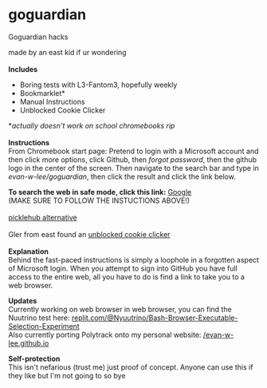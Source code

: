 # goguardian
Goguardian hacks

made by an east kid if ur wondering<br/><br/>
<b>Includes</b>
* Boring tests with L3-Fantom3, hopefully weekly
* Bookmarklet*
* Manual Instructions
* Unblocked Cookie Clicker

**actually doesn't work on school chromebooks rip*
<br/><br/>
<b>Instructions</b><br/>
From Chromebook start page: Pretend to login with a Microsoft account and then click more options, click Github, then *forgot password*, then the github logo in the center of the screen. Then navigate to the search bar and type in *evan-w-lee/goguardian*, then click the result and click the link below.

<b>To search the web in safe mode, click this link:</b>
<a href="https://google.com">Google</a><br/>
(MAKE SURE TO FOLLOW THE INSTUCTIONS ABOVE!)<br/><br/>
<a href="https://picklehub.com">picklehub alternative</a><br/><br/>
Gler from east found an <a href="https://cyrillbrito.github.io/cookieclicker/">unblocked cookie clicker</a><br/>
<br/>
<b>Explanation</b><br/>
Behind the fast-paced instructions is simply a loophole in a forgotten aspect of Microsoft login. When you attempt to sign into GitHub you have full access to the entire web, all you have to do is find a link to take you to a web browser.

<b>Updates</b><br/>
Currently working on web browser in web browser, you can find the Nuutrino test here:
<a href="https://replit.com/@Nyuutrino/Bash-Browser-Executable-Selection-Experiment">replit.com/@Nyuutrino/Bash-Browser-Executable-Selection-Experiment</a><br/>
Also currently porting Polytrack onto my personal website:
<a href="https://evan-w-lee.github.io">/evan-w-lee.github.io</a>

<b>Self-protection</b><br/>
This isn't nefarious (trust me) just proof of concept. Anyone can use this if they like but I'm not going to so bye
